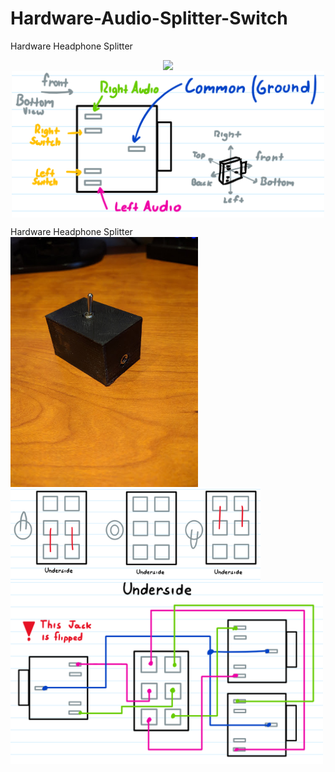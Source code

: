 # Hardware-Audio-Splitter-Switch
Hardware Headphone Splitter


<p align="center" style="vertical-align: top; position: relative" >
  <img style="vertical-align:top" src="https://www.creatroninc.com/7359-large_default/35mm-stereo-jack-board-mount.jpg" width="300"/>
  <img style="vertical-align:top" src="https://github.com/aziddy/Hardware-Audio-Splitter-Switch/blob/master/1.PNG" width="500"/>
  <div stlye="display: inline-block;">Hardware Headphone Splitter</div>
  <img style="vertical-align: top; position: relative" src="https://raw.githubusercontent.com/aziddy/Hardware-Audio-Splitter-Switch/master/IMG_20180512_030322.jpg" width="300"/>
  <img style="vertical-align: top; position: relative" src="https://github.com/aziddy/Hardware-Audio-Splitter-Switch/blob/master/2.PNG" width="400"/>
  <img style="vertical-align: top;" src="https://github.com/aziddy/Hardware-Audio-Splitter-Switch/blob/master/3.PNG" width="500"/>
</p>

